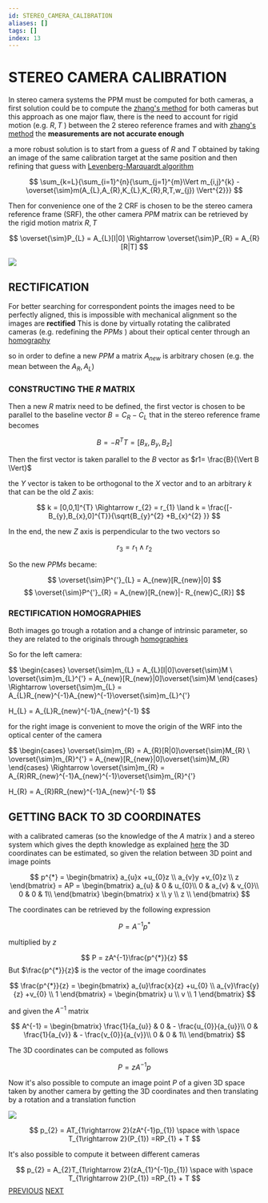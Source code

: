 ```yaml
---
id: STEREO_CAMERA_CALIBRATION
aliases: []
tags: []
index: 13
---
```


# STEREO CAMERA CALIBRATION

In stereo camera systems the PPM must be computed for both cameras, a first solution could be to compute the [zhang's method](ZHANG_METHOD.md) for both cameras but this approach as one major flaw, there is the need to account for rigid motion (e.g. $R,T$ ) between the 2 stereo reference frames and with [zhang's method](ZHANG_METHOD.md) the **measurements are not accurate enough**

a more robust solution is to start from a guess of $R$ and $T$ obtained by taking an image of the same calibration target at the same position and then refining that guess with [Levenberg-Marquardt algorithm](https://it.wikipedia.org/wiki/Algoritmo_di_Levenberg-Marquardt)

$$
\sum_{k=L}{\sum_{i=1}^{n}{\sum_{j=1}^{m}\Vert m_{i,j}^{k} - \overset{\sim}m(A_{L},A_{R},K_{L},K_{R},R,T,w_{j}) \Vert^{2}}}
$$

Then for convenience one of the 2 CRF is chosen to be the stereo camera reference frame (SRF), the other camera $PPM$ matrix can be retrieved by the rigid motion matrix $R,T$

$$
\overset{\sim}P_{L} = A_{L}[I|0] \Rightarrow \overset{\sim}P_{R} = A_{R}[R|T]
$$

![](Pasted_image_20240227155232.png)

## RECTIFICATION

For better searching for correspondent points the images need to be perfectly aligned, this is impossible with mechanical alignment so the images are **rectified**
This is done by virtually rotating the calibrated cameras (e.g. redefining the $PPMs$ ) about their optical center through an [homography](HOMOGRAPHY.md)

so in order to define a new $PPM$ a matrix $A_{new}$ is arbitrary chosen (e.g. the mean between the $A_{R},A_{L}$)

### CONSTRUCTING THE $R$ MATRIX

Then a new $R$ matrix need to be defined, the first vector is chosen to be parallel to the baseline vector $B=C_{R}-C_{L}$ that in the stereo reference frame becomes

$$
B = -R^{T}T = [B_{x},B_{y},B_{z}]
$$

Then the first vector is taken parallel to the $B$ vector as $r1= \frac{B}{\Vert B \Vert}$

the $Y$ vector is taken to be orthogonal to the $X$ vector  and to an arbitrary $k$ that can be the old $Z$ axis:

$$
k = [0,0,1]^{T} \Rightarrow r_{2} = r_{1} \land k  = \frac{[-B_{y},B_{x},0]^{T}}{\sqrt{B_{y}^{2} +B_{x}^{2}  }}
$$

In the end, the new $Z$ axis is perpendicular to the two vectors so

$$
r_{3} = r_{1} \land r_{2}
$$

So the new $PPMs$ became:

$$
\overset{\sim}P^{'}_{L} = A_{new}[R_{new}|0]
$$
$$
\overset{\sim}P^{'}_{R} = A_{new}[R_{new}|- R_{new}C_{R}]
$$

### RECTIFICATION HOMOGRAPHIES

Both images go trough a rotation and a change of intrinsic parameter, so they are related to the originals through [homographies](HOMOGRAPHY.md)

So for the left camera:

$$
\begin{cases}
\overset{\sim}m_{L} = A_{L}[I|0]\overset{\sim}M \\
\overset{\sim}m_{L}^{'} = A_{new}[R_{new}|0]\overset{\sim}M
\end{cases} \Rightarrow
\overset{\sim}m_{L} = A_{L}R_{new}^{-1}A_{new}^{-1}\overset{\sim}m_{L}^{'}

$$
$$
H_{L} = A_{L}R_{new}^{-1}A_{new}^{-1}
$$

for the right image is convenient to move the origin of the WRF into the optical center of the camera

$$
\begin{cases}
\overset{\sim}m_{R} = A_{R}[R|0]\overset{\sim}M_{R} \\
\overset{\sim}m_{R}^{'} = A_{new}[R_{new}|0]\overset{\sim}M_{R}
\end{cases} \Rightarrow
\overset{\sim}m_{R} = A_{R}RR_{new}^{-1}A_{new}^{-1}\overset{\sim}m_{R}^{'}

$$
$$
H_{R} = A_{R}RR_{new}^{-1}A_{new}^{-1}
$$

## GETTING BACK TO 3D COORDINATES

with a calibrated cameras (so the knowledge of the $A$ matrix ) and a stereo system which gives the depth knowledge as explained [here](STEREO_IMAGE_ACQUISITION.md) the 3D coordinates can be estimated, so given the relation between 3D point and image points

$$
p^{*} = \begin{bmatrix} a_{u}x +u_{0}z \\ a_{v}y +v_{0}z \\ z \end{bmatrix} = AP =
\begin{bmatrix}
a_{u} & 0 &  u_{0}\\
 0 & a_{v}  &  v_{0}\\
0 & 0 & 1\\
\end{bmatrix}
\begin{bmatrix}
x \\
y \\
z \\
\end{bmatrix}
$$

The coordinates can be retrieved by the following expression

$$
P = A^{-1}p^{*}
$$

multiplied by $z$

$$
P = zA^{-1}\frac{p^{*}}{z}
$$
But $\frac{p^{*}}{z}$ is the vector of the image coordinates

$$
\frac{p^{*}}{z} =
\begin{bmatrix} a_{u}\frac{x}{z} +u_{0} \\ a_{v}\frac{y}{z} +v_{0} \\ 1 \end{bmatrix} =
\begin{bmatrix} u \\ v \\ 1 \end{bmatrix}
$$

and given the $A^{-1}$ matrix

$$
A^{-1} = \begin{bmatrix}
\frac{1}{a_{u}} & 0 & - \frac{u_{0}}{a_{u}}\\
 0 & \frac{1}{a_{v}}  & - \frac{v_{0}}{a_{v}}\\
0 & 0 & 1\\
\end{bmatrix}
$$

The 3D coordinates can be computed as follows

$$
P = zA^{-1}p
$$

Now it's also possible to compute an image point $P$ of a given 3D space taken by another camera by getting the 3D coordinates and then translating by a rotation and a translation function

![](Pasted_image_20240227155548.png)

$$
p_{2} = AT_{1\rightarrow 2}(zA^{-1}p_{1}) \space with \space T_{1\rightarrow 2}(P_{1}) =RP_{1} + T
$$

It's also possible to compute it between different cameras


$$
p_{2} = A_{2}T_{1\rightarrow 2}(zA_{1}^{-1}p_{1}) \space with \space T_{1\rightarrow 2}(P_{1}) =RP_{1} + T
$$
[PREVIOUS](ZHANG_METHOD.md) [NEXT](IMAGE_WARPING.md)

